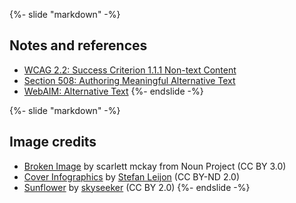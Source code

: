 {%- slide "markdown" -%}
## Notes and references

- [WCAG 2.2: Success Criterion 1.1.1 Non-text Content](https://www.w3.org/TR/WCAG22/#text-alternatives)
- [Section 508: Authoring Meaningful Alternative Text](https://www.section508.gov/create/alternative-text/)
- [WebAIM: Alternative Text](https://webaim.org/techniques/alttext/)
{%- endslide -%}



{%- slide "markdown" -%}
## Image credits

- [Broken Image](https://thenounproject.com/browse/icons/term/broken-image/) by scarlett mckay from Noun Project (CC BY 3.0)
- [Cover Infographics](https://flic.kr/p/bwMqoJ) by [Stefan Leijon](https://www.flickr.com/photos/lionsthlm/) (CC BY-ND 2.0)
- [Sunflower](https://flic.kr/p/6PMX7w) by [skyseeker](https://www.flickr.com/photos/skyseeker/) (CC BY 2.0)
{%- endslide -%}
